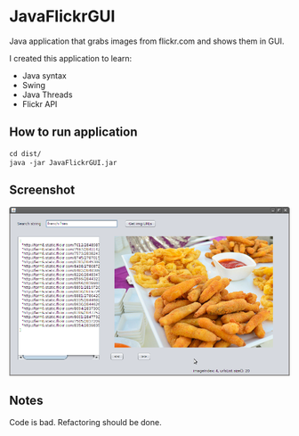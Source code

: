 # JavaFlickrGUI

Java application that grabs images from flickr.com and shows them in GUI.

I created this application to learn:
* Java syntax
* Swing
* Java Threads
* Flickr API

## How to run application
```
cd dist/
java -jar JavaFlickrGUI.jar
```

## Screenshot
![screenshot](https://raw.githubusercontent.com/sigmaray/JavaFlickrGUI/master/JavaFlickrGUI.png)

## Notes

Code is bad. Refactoring should be done.
